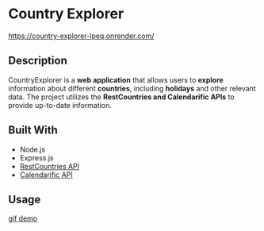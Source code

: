 # Country Explorer
<https://country-explorer-lpeq.onrender.com/>

## Description

CountryExplorer is a **web application** that allows users to **explore** information about different **countries**, including **holidays** and other relevant data. The project utilizes the **RestCountries and Calendarific APIs** to provide up-to-date information.

## Built With
- Node.js
- Express.js
- [RestCountries API](https://restcountries.com/)
- [Calendarific API](https://calendarific.com/api-documentation)

## Usage

[gif demo](https://github.com/dimitrova55/country-explorer/blob/main/country-explorer.gif)
